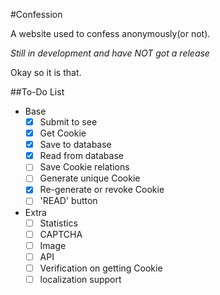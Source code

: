 #Confession

A website used to confess anonymously(or not).

*Still in development and have NOT got a release*

Okay so it is that.

##To-Do List

- Base
    - [x] Submit to see
    - [x] Get Cookie
    - [x] Save to database
    - [x] Read from database
    - [ ] Save Cookie relations
    - [ ] Generate unique Cookie
    - [x] Re-generate or revoke Cookie
    - [ ] 'READ' button
- Extra
    - [ ] Statistics
    - [ ] CAPTCHA
    - [ ] Image
    - [ ] API
    - [ ] Verification on getting Cookie
    - [ ] localization support